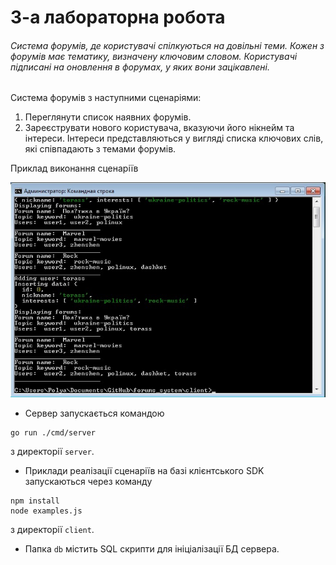 # 3-а лабораторна робота

###### Система форумів, де користувачі спілкуються на довільні теми. Кожен з форумів має тематику, визначену ключовим словом. Користувачі підписані на оновлення в форумах, у яких вони зацікавлені. 

Система форумів з наступними сценаріями:

1. Переглянути список наявних форумів.
2. Зареєструвати нового користувача, вказуючи його нікнейм та інтереси. Інтереси представляються у вигляді списка ключових слів, які співпадають з темами форумів.

Приклад виконання сценаріїв

![forums-sys](forums-sys.jpg)

- Сервер запускається командою
```shell script
go run ./cmd/server
```
з директорії `server`.

- Приклади реалізації сценаріїв на базі клієнтського SDK запускаються через команду
```shell script
npm install
node examples.js
```
з директорії `client`.

- Папка `db` містить SQL скрипти для ініціалізації БД сервера.


